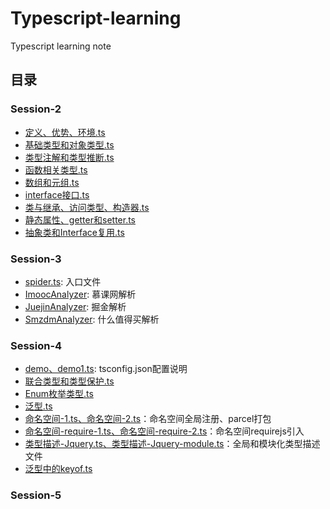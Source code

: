 # Typescript-learning

Typescript learning note

## 目录

### Session-2

+ [定义、优势、环境.ts](./session-2/定义、优势、环境.ts)
+ [基础类型和对象类型.ts](./session-2/基础类型和对象类型.ts)
+ [类型注解和类型推断.ts](./session-2/类型注解和类型推断.ts)
+ [函数相关类型.ts](./session-2/函数相关类型.ts)
+ [数组和元组.ts](./session-2/数组和元组.ts)
+ [interface接口.ts](./session-2/interface接口.ts)
+ [类与继承、访问类型、构造器.ts](./session-2/类与继承、访问类型、构造器.ts)
+ [静态属性、getter和setter.ts](./session-2/静态属性、getter和setter.ts)
+ [抽象类和Interface复用.ts](./session-2/抽象类和Interface复用.ts)

### Session-3

+ [spider.ts](./session-3/spider.ts): 入口文件
+ [ImoocAnalyzer](./session-3/ImoocAnalyzer.ts): 慕课网解析
+ [JuejinAnalyzer](./session-3/JuejinAnalyzer.ts): 掘金解析
+ [SmzdmAnalyzer](./session-3/SmzdmAnalyzer.ts): 什么值得买解析

### Session-4

+ [demo、demo1.ts](./session-4/src/demo.ts): tsconfig.json配置说明
+ [联合类型和类型保护.ts](./session-4/src/联合类型和类型保护.ts)
+ [Enum枚举类型.ts](./session-4/src/Enum枚举类型.ts)
+ [泛型.ts](./session-4/src/泛型.ts)
+ [命名空间-1.ts、命名空间-2.ts](./session-4/src/命名空间-1.ts)：命名空间全局注册、parcel打包
+ [命名空间-require-1.ts、命名空间-require-2.ts](./session-4/src/命名空间-require-1.ts)：命名空间requirejs引入
+ [类型描述-Jquery.ts、类型描述-Jquery-module.ts](./session-4/src/类型描述-Jquery.ts)：全局和模块化类型描述文件
+ [泛型中的keyof.ts](./session-4/src/泛型中的keyof.ts)

### Session-5

